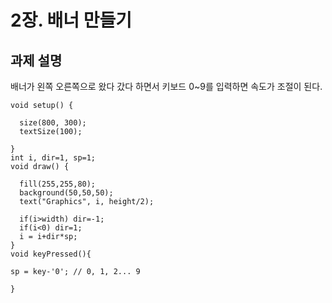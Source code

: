 # 2장. 배너 만들기
## 과제 설명
배너가 왼쪽 오른쪽으로 왔다 갔다 하면서 키보드 0~9를 입력하면 속도가 조절이 된다.
```
void setup() {

  size(800, 300);
  textSize(100);

}
int i, dir=1, sp=1;
void draw() {

  fill(255,255,80);
  background(50,50,50);
  text("Graphics", i, height/2);
  
  if(i>width) dir=-1;
  if(i<0) dir=1;
  i = i+dir*sp;
}
void keyPressed(){

sp = key-'0'; // 0, 1, 2... 9

}
```
